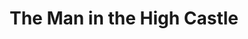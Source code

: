 ---
title: "The Man in the High Castle"
slug: "the-man-in-the-high-castle"
subtitle: ""
publisher: "Putnam"
published: "1962"
asin: "0544916085"
authors: 
  - philip-k-dick
started: "2017-02-21"
start_year: "2017"
finished: ""
---